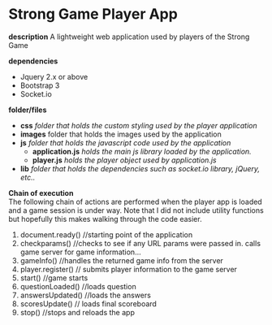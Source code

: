 # Strong Game Player App

**description**
A lightweight web application used by players of the Strong Game 

**dependencies**

-  Jquery 2.x or above
-  Bootstrap 3
-  Socket.io


**folder/files**

-  **css** *folder that holds the custom styling used by the player application*
-  **images** folder that holds the images used by the application
-  **js**    *folder that holds the javascript code used by the application*
    -  **application.js** *holds the main js library loaded by the application.*
    -  **player.js** *holds the player object used by application.js*
-  **lib** *folder that holds the dependencies such as socket.io library, jQuery, etc..*



**Chain of execution**  
The following chain of actions are performed when the player app is loaded and a game session is under way.  Note that I did not include utility functions but hopefully this makes walking through the code easier.

1.  document.ready() //starting point of the application
2.  checkparams() //checks to see if any URL params were passed in.  calls game server for game information...
3.  gameInfo() //handles the returned game info from the server
4.  player.register() // submits player information to the game server
5.  start() //game starts
6.  questionLoaded() //loads question
7.  answersUpdated() //loads the answers
8.  scoresUpdate() // loads final scoreboard 
9.  stop() //stops and reloads the app

